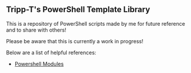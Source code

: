 ## Tripp-T's PowerShell Template Library

This is a repository of PowerShell scripts made by me for future reference and to share with others!

Please be aware that this is currently a work in progress!

Below are a list of helpful references:

- [Powershell Modules](https://docs.microsoft.com/en-us/powershell/module/microsoft.powershell.core/?view=powershell-7.1)